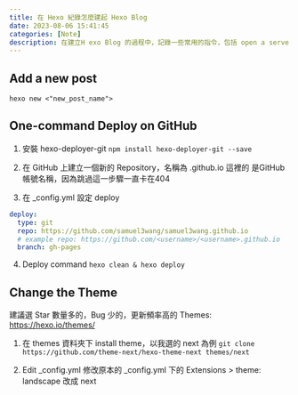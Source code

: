 ```yaml
---
title: 在 Hexo 紀錄怎麼建起 Hexo Blog
date: 2023-08-06 15:41:45
categories: [Note]
description: 在建立H exo Blog 的過程中，記錄一些常用的指令，包括 open a server, add new post ,deploy on GitHub...，這樣就可以在需要的時候直接看到怎麼使用，不用再去翻文件，讚。
---
```


## Add a new post
`hexo new <"new_post_name">`

## One-command Deploy on GitHub
1. 安裝 hexo-deployer-git
`npm install hexo-deployer-git --save`

2. 在 GitHub 上建立一個新的 Repository，名稱為 <username>.github.io
這裡的 <username> 是GitHub帳號名稱，因為跳過這一步驟一直卡在404

3. 在 _config.yml 設定 deploy
```yaml
deploy:
  type: git
  repo: https://github.com/samuel3wang/samuel3wang.github.io
  # example repo: https://github.com/<username>/<username>.github.io
  branch: gh-pages
```

4. Deploy command
`hexo clean & hexo deploy`

## Change the Theme
建議選 Star 數量多的，Bug 少的，更新頻率高的
Themes: https://hexo.io/themes/

1. 在 themes 資料夾下 install theme，以我選的 next 為例
`git clone https://github.com/theme-next/hexo-theme-next themes/next`

2. Edit _config.yml
修改原本的 _config.yml 下的 Extensions > theme: landscape 改成 next